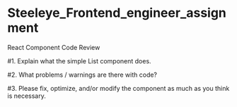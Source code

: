 # Steeleye_Frontend_engineer_assignment
React Component Code Review

#1.
Explain what the simple List component does.

#2.
What problems / warnings are there with code?

#3.
Please fix, optimize, and/or modify the component as much as you think is necessary.
